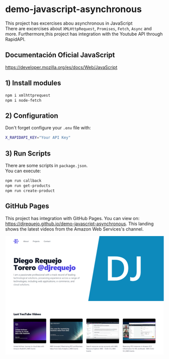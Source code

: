 # demo-javascript-asynchronous
This project has excercises abou asynchronous in JavaScript <br />
There are excercises about <code>XMLHttpRequest</code>, <code>Promises</code>, <code>Fetch</code>, <code>Async</code> and more.
Furthermore,this project has integration with the Youtube API through RapidAPI.

## Documentación Oficial JavaScript
https://developer.mozilla.org/es/docs/Web/JavaScript

## 1) Install modules
```
npm i xmlhttprequest
npm i node-fetch
```
## 2) Configuration
Don't forget configure your <code>.env</code> file with:
```bash
X_RAPIDAPI_KEY="Your API Key"
```
## 3) Run Scripts
There are some scripts in <code>package.json</code>.<br />
You can execute:
```
npm run callback
npm run get-products
npm run create-product
```
## GitHub Pages
This project has integration with GitHub Pages. You can view on: https://djrequejo.github.io/demo-javascript-asynchronous.
This landing shows the latest videos from the Amazon Web Services's channel.

![Landing Page](./static/landingpage-1.png)